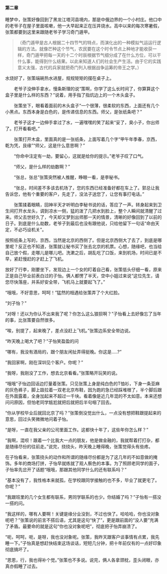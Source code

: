 #### 第二章

睡梦中，张策好像回到了黑龙江塔河县境内，那是中俄边界的一个小村庄。他口中的老爷子在屋子里面咳嗽，他一大早起来正在压井烧水。高中以来的每次寒暑假，张策都要到这里来跟随老爷子学习奇门遁甲。
>（奇门遁甲是古人根据二十四节气的特点，而演化出的一种模拟气运运行逻辑的方法。就像芒种这个节气，农民要在这个时令节点上种地才能收获一样，奇门遁甲把每一天的十二个时辰根据节气细分成了在什么方位，可以干什么事，能得到什么结果。以此来知道人们的社会生产生活。由于它的实践意义太强，古代的兵家就把奇门列入根据战争运筹的帝王之学。）

水烧好了，张策端碗热水进屋，规规矩矩的摆在桌子上。

　　老爷子没伸手拿水，慢条斯理的说“策啊，你学了这么长时间了，你算算这个盒子里是什么样的东西？”说着，用手指了指炕边上的一个木头盒子。

　　张策坐下，眼看着面前的木头盒子“一个很薄，很柔软的东西，上面还有几个小黑点。东西本身是白色的，是传递信息的东西。师父，是张纸条吧？”

　　老爷子这才一边伸手拿过了水，一遍嘿嘿的笑了起来“妥了，臭小子，你出师了。打开看看吧。”

　　张策打开木盒，里面真的是一张纸条，上面写着几个字“甲午年季春，京西，乾为凭，艮缘”“师父，这是什么意思啊？”

　　“你命中注定有一劫，要留心，这就是给你的提示。”老爷子叹了口气。

　　“师父，是什么样的劫数啊？”

　　“张总，张总”张策突然被人推醒，睁眼一看，是李秘书。

　　“张总，时间差不多该去机场了，您的东西已经准备好都在车上了。郭总让我告诉您，他有个重要的客户，先走了，没法子送您了，让您有事打电话。”

　　张策揉着眼睛，回神半天才听明白李秘书说的话，答应了一声。转身起来到卫生间打开水龙头，调到凉水一侧，猛的泼了几把水到脸上，整个人瞬间就清醒了过来。师父去世好久了，今天却又梦到出师那一天的情景，清晰的好像回到了以前的日子。到底是什么劫数，老爷子到最后也没有跟他说，只给他留下一句话“命由天定，不必巧设机关”。

按照纸条上写的，京西，当然是北京的西侧了。但是北京西侧大了去了，到底是哪里呢？反正也不知道，张策就让秘书买了张去北京的机票。心想，随缘吧，也当给自己放个假，走哪儿是哪儿吧。洗漱之后，胡乱吃了口饭，来到机场，时间已是不早，紧赶慢赶的才赶上了飞机。

放好了行李，刚要坐下，发现边上一个女的盯着自己看，张策低头仔细一看，原来正是自己毕业前表白过的子怡。俩人都愣了半天，空中小姐过来说“这位先生，请您尽快落座，并系好安全带，飞机马上就要起飞了。”

“哦哦，不好意思，呵呵！”猛然的相遇给张策弄了个大红脸。

“刘子怡？”

“对呀！还以为你认不出来我了呢？你怎么这么狼狈啊？”子怡看上去好像忘了当年的事，比张策要自然很多。

“唉，别提了，起来晚了，差点没赶上飞机。”张策边系安全带边说。

“昨天晚上喝大了吧？”子怡笑盈盈的问

“哪有，我没有酒局的，跟个朋友闲扯弄得挺晚。你这是.....?”

“我回家啊，刚在深圳见个客户。你呢？”

“我呀，我刚没了工作，想去北京看看。”张策略开玩笑的说。

“哦哦”子怡边回话边打量着张策。只见张策上身是纯白色的T恤衫，下身一条亚麻的灰色裤子，脚上趿拉着一双老北京布鞋，因为跑的急已经踩堆根了，半个脚后跟在外面露着，全身加起来不超过一千块。看着像是近几年混的不太如意。本来还想问问原因，但怕老同学尴尬就把后就把后半句咽了回去。

“你从学校毕业后就回北京了吗？”张策倒没觉出什么，一点没有想把鞋跟提起来的意思，回过头笑微微地问着子怡。

“是呀，一直在我父亲的公司里面工作。这都快十年了，这些年你怎么样？”

“我啊，混呗！跟着一个比我大一点的朋友，他是做金融的，我就帮着打打杂，都是随缘尽份的往前走。”说完，挠挠头，昨天晚上睡得晚，张策觉得头有些疼。

在子怡看来，张策挠头的动作和所谓的随缘尽份都是为了这几年的不如意做的掩饰。多年的商场打拼，子怡早就练就了观人察色的本事。为了照顾老同学的面子，子怡率先岔开了话题“哦哦，那跟其他同学什么的还有联系吗？”

“基本没有了，我性格本来就孤，在学校跟同学接触的也不多，毕业了就更宅了。你呢？”

“我跟班里的几个女生都有联系，男同学联系的也少。你结婚了吗？”子怡有一搭没一搭的问。

“我这样的，哪有人要啊！关键是缘分业没到，不过也快了。哈哈哈，你也没对象呢吧？”张策说的前言不搭后语，尤其是这句“快了”，更是跟前面的“没人要”充满了矛盾。最要命的就是这句“你也没对象呢吧”，彻底把子怡弄崩溃了。

“呃，呵呵，呃，是呀，我也没对象呢。张策，我昨天跟客户谈事情有点累，我先睡一下。”子怡真是想赶快结束这场谈话，短短几分钟，把十年前仅有的一点好印象彻底搞坏了。

“恩恩，行，我也得补个觉。”张策也不多说。说完，俩人各拿颈枕，歪头闭眼，亦真亦假睡了过去。
